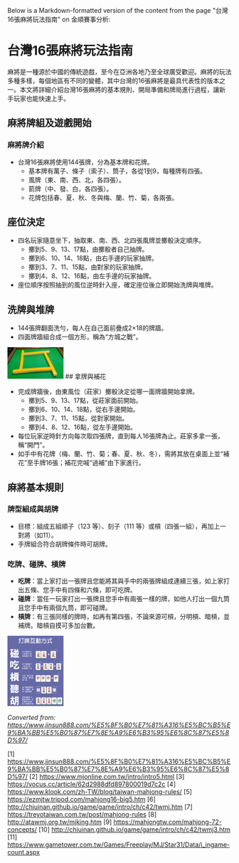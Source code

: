 Below is a Markdown-formatted version of the content from the page "台灣16張麻將玩法指南" on 金順賽事分析:

# 台灣16張麻將玩法指南

麻將是一種源於中國的傳統遊戲，至今在亞洲各地乃至全球廣受歡迎。麻將的玩法多種多樣，每個地區有不同的變體，其中台灣的16張麻將是最具代表性的版本之一。本文將詳細介紹台灣16張麻將的基本規則、開局準備和牌局進行過程，讓新手玩家也能快速上手。

## 麻將牌組及遊戲開始

### 麻將牌介紹

- 台灣16張麻將使用144張牌，分為基本牌和花牌。
  - 基本牌有萬子、條子（索子）、筒子，各從1到9，每種牌有四張。
  - 風牌（東、南、西、北，各四張）。
  - 箭牌（中、發、白，各四張）。
  - 花牌包括春、夏、秋、冬與梅、蘭、竹、菊，各兩張。

## 座位決定

- 四名玩家隨意坐下，抽取東、南、西、北四張風牌並擲骰決定順序。
  - 擲到5、9、13、17點，由擲骰者自己抽牌。
  - 擲到6、10、14、18點，由右手邊的玩家抽牌。
  - 擲到3、7、11、15點，由對家的玩家抽牌。
  - 擲到4、8、12、16點，由左手邊的玩家抽牌。
- 座位順序按照抽到的風位逆時針入座，確定座位後立即開始洗牌與堆牌。

## 洗牌與堆牌

- 144張牌翻面洗勻，每人在自己面前疊成2×18的牌牆。
- 四面牌牆組合成一個方形，稱為“方城之戰”。  
<img src="1920px-Mahjong_setup_wall_2.jpg" alt="Alt Text" width="25%" height="25%">
## 拿牌與補花

- 完成牌牆後，由東風位（莊家）擲骰決定從哪一面牌牆開始拿牌。
  - 擲到5、9、13、17點，從莊家面前開始。
  - 擲到6、10、14、18點，從右手邊開始。
  - 擲到3、7、11、15點，從對家開始。
  - 擲到4、8、12、16點，從左手邊開始。
- 每位玩家逆時針方向每次取四張牌，直到每人16張牌為止。莊家多拿一張，稱“開門”。
- 如手中有花牌（梅、蘭、竹、菊；春、夏、秋、冬），需將其放在桌面上並“補花”至手牌16張；補花完喊“過補”由下家進行。

## 麻將基本規則

### 牌型組成與胡牌

- 目標：組成五組順子（123 等）、刻子（111 等）或槓（四張一組），再加上一對將（如11）。
- 手牌組合符合胡牌條件時可胡牌。

### 吃牌、碰牌、槓牌

- **吃牌**：當上家打出一張牌且您能將其與手中的兩張牌組成連續三張，如上家打出五條、您手中有四條和六條，即可吃牌。
- **碰牌**：當任一玩家打出一張牌且您手中有兩張一樣的牌，如他人打出一個九筒且您手中有兩個九筒，即可碰牌。
- **槓牌**：有三張同樣的牌時，如再有第四張，不論來源可槓，分明槓、暗槓，並補牌。暗槓自摸可多加台數。  
<img src="打牌互動規則方式.webp" alt="Alt Text" width="25%" height="25%">



*Converted from: https://www.jinsun888.com/%E5%8F%B0%E7%81%A316%E5%BC%B5%E9%BA%BB%E5%B0%87%E7%8E%A9%E6%B3%95%E6%8C%87%E5%8D%97/*

[1] https://www.jinsun888.com/%E5%8F%B0%E7%81%A316%E5%BC%B5%E9%BA%BB%E5%B0%87%E7%8E%A9%E6%B3%95%E6%8C%87%E5%8D%97/
[2] https://www.mjonline.com.tw/intro/intro5.html
[3] https://vocus.cc/article/62d2988dfd897800019d7c2c
[4] https://www.klook.com/zh-TW/blog/taiwan-mahjong-rules/
[5] https://ezmjtw.tripod.com/mahjong16-big5.htm
[6] http://chiuinan.github.io/game/game/intro/ch/c42/twmj.htm
[7] https://treyotaiwan.com.tw/post/mahjong-rules
[8] http://atawmj.org.tw/mjking.htm
[9] https://mahjongtw.com/mahjong-72-concepts/
[10] http://chiuinan.github.io/game/game/intro/ch/c42/twmj3.htm
[11] https://www.gametower.com.tw/Games/Freeplay/MJ/Star31/Data/i_ingame-count.aspx